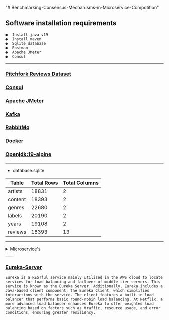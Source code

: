 "# Benchmarking-Consensus-Mechanisms-in-Microservice-Compotition" 

## Software installation requirements
    ●  Install java v19
    ●  Install maven
    ●  Sqlite database
    ●  Postman
    ●  Apache JMeter
    ●  Consul

------
### [Pitchfork Reviews Dataset](https://www.kaggle.com/nolanbconaway/pitchfork-data/data)

### [Consul](https://developer.hashicorp.com/consul)

### [Apache JMeter](https://jmeter.apache.org/download_jmeter.cgi)

### [Kafka](https://kafka.apache.org/)

### [RabbitMq](https://www.rabbitmq.com/docs/download)

### [Docker](https://docs.docker.com/engine/install/)

### [Openjdk:19-alpine](https://hub.docker.com/layers/library/openjdk/19-alpine/images/sha256-32c1827093cd3070442939f5a60e611496e8632b02e8e5687ed328f0a23b2159)

------

- database.sqlite

| Table    | Total Rows | Total Columns |
|----------|------------|---------------|
| artists  | 18831      | 2             |
| content  | 18393      | 2             |
| genres   | 22680      | 2             |
| labels   | 20190      | 2             |
| years    | 19108      | 2             |
| reviews  | 18393      | 13            |


____
<details>
<summary>Microservice's</summary>

    ●  YearsService
    ●  ReviewsService
    ●  LabelsService
    ●  GenresService
    ●  ContentService
    ●  ArtistsService

```
   puts "ReviewsMicroservice"
```
</details>
____


### [Eureka-Server](https://github.com/Netflix/eureka/wiki/Eureka-at-a-glance)
```
Eureka is a RESTful service mainly utilized in the AWS cloud to locate services for load balancing and failover of middle-tier servers. This service is known as the Eureka Server. Additionally, Eureka includes a Java-based client component, the Eureka Client, which simplifies interactions with the service. The client features a built-in load balancer that performs basic round-robin load balancing. At Netflix, a more advanced load balancer enhances Eureka to offer weighted load balancing based on factors such as traffic, resource usage, and error conditions, ensuring greater resiliency.
```